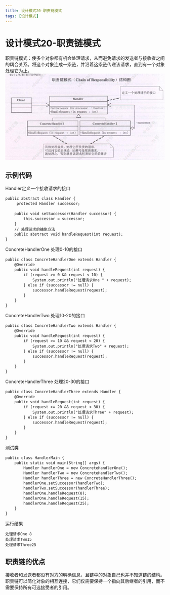 ```yaml
---
title: 设计模式20-职责链模式
tags: [设计模式]
---
```

# 设计模式20-职责链模式
职责链模式：使多个对象都有机会处理请求，从而避免请求的发送者与接收者之间的耦合关系。将这个对象连成一条链，并沿着这条链传递该请求，直到有一个对象处理它为止。
![设计模式-职责链模式](/images/sjms20_zzl.png)<br/>

## 示例代码
Handler定义一个接收请求的接口
```
public abstract class Handler {
     protected Handler successor;

    public void setSuccessor(Handler successor) {
        this.successor = successor;
    }
    // 处理请求的抽象方法
    public abstract void handleRequest(int request);
}

```

ConcreteHandlerOne 处理0-10的接口
```
public class ConcreteHandlerOne extends Handler {
    @Override
    public void handleRequest(int request) {
        if (request >= 0 && request < 10) {
            System.out.println("处理请求One " + request);
        } else if (successor != null) {
            successor.handleRequest(request);
        }
    }
}
```

ConcreteHandlerTwo 处理10-20的接口
```
public class ConcreteHandlerTwo extends Handler {
    @Override
    public void handleRequest(int request) {
        if (request >= 10 && request < 20) {
            System.out.println("处理请求Two" + request);
        } else if (successor != null) {
            successor.handleRequest(request);
        }
    }
}

```
ConcreteHandlerThree 处理20-30的接口
```
public class ConcreteHandlerThree extends Handler {
    @Override
    public void handleRequest(int request) {
        if (request >= 20 && request < 30) {
            System.out.println("处理请求Three" + request);
        } else if (successor != null) {
            successor.handleRequest(request);
        }
    }
}
```
测试类
```
public class HandlerMain {
    public static void main(String[] args) {
        Handler handlerOne = new ConcreteHandlerOne();
        Handler handlerTwo = new ConcreteHandlerTwo();
        Handler handlerThree = new ConcreteHandlerThree();
        handlerOne.setSuccessor(handlerTwo);
        handlerTwo.setSuccessor(handlerThree);
        handlerOne.handleRequest(8);
        handlerOne.handleRequest(15);
        handlerOne.handleRequest(25);
    }
}
```
运行结果
```
处理请求One 8
处理请求Two15
处理请求Three25
```
## 职责链的优点
接收者和发送者都没有对方的明确信息，且链中的对象自己也并不知道链的结构。职责链可以简化对象的相互连接，它们仅需要保持一个指向其后继者的引用，而不需要保持所有可选接受者的引用。   



